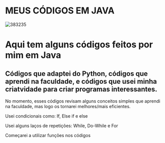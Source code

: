 # MEUS CÓDIGOS EM JAVA

![383235](https://user-images.githubusercontent.com/88457347/234748404-c96192b6-dcb1-4c48-8cf3-cf6fc34ce35a.png)

<h1>Aqui tem alguns códigos feitos por mim em Java </h1>
<h2>Códigos que adaptei do Python, códigos que aprendi na faculdade, e códigos que usei minha criatvidade para criar programas interessantes.</h2>

<p>No momento, esses códigos revisam alguns conceitos simples que aprendi na faculdade, mas logo os tornarei melhores/mais eficientes.</p>
<p>Usei condicionais como: If, Else if e else</p>
<p>Usei alguns laços de repetições: While, Do-While e For</p>
<p>Começarei a utilizar funções nos códigos</p> 
